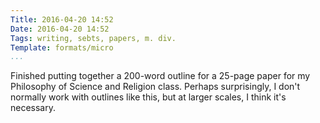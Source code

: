 ```yaml
---
Title: 2016-04-20 14:52
Date: 2016-04-20 14:52
Tags: writing, sebts, papers, m. div.
Template: formats/micro
...
```


Finished putting together a 200-word outline for a 25-page paper for my Philosophy of Science and Religion class. Perhaps surprisingly, I don't normally work with outlines like this, but at larger scales, I think it's necessary.
